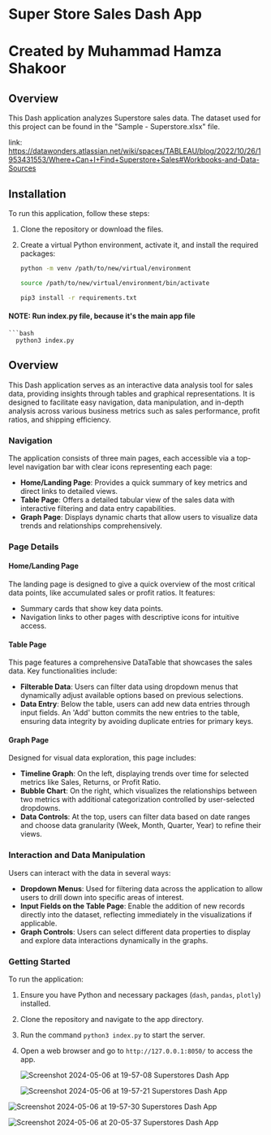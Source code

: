 # Super Store Sales Dash App
# Created by Muhammad Hamza Shakoor 


## Overview
This Dash application analyzes Superstore sales data. 
The dataset used for this project can be found in the "Sample - Superstore.xlsx" file.

link: 
https://datawonders.atlassian.net/wiki/spaces/TABLEAU/blog/2022/10/26/1953431553/Where+Can+I+Find+Superstore+Sales#Workbooks-and-Data-Sources

## Installation
To run this application, follow these steps:

1. Clone the repository or download the files.

2. Create a virtual Python environment, activate it, and install the required packages:
   
   ```bash
   python -m venv /path/to/new/virtual/environment
   
   source /path/to/new/virtual/environment/bin/activate
   
   pip3 install -r requirements.txt


#### NOTE: Run index.py file, because it's the main app file
    ```bash
      python3 index.py



## Overview

This Dash application serves as an interactive data analysis tool for sales data, providing insights through tables and graphical representations. It is designed to facilitate easy navigation, data manipulation, and in-depth analysis across various business metrics such as sales performance, profit ratios, and shipping efficiency.

### Navigation

The application consists of three main pages, each accessible via a top-level navigation bar with clear icons representing each page:

- **Home/Landing Page**: Provides a quick summary of key metrics and direct links to detailed views.
- **Table Page**: Offers a detailed tabular view of the sales data with interactive filtering and data entry capabilities.
- **Graph Page**: Displays dynamic charts that allow users to visualize data trends and relationships comprehensively.

### Page Details

#### Home/Landing Page

The landing page is designed to give a quick overview of the most critical data points, like accumulated sales or profit ratios. It features:
- Summary cards that show key data points.
- Navigation links to other pages with descriptive icons for intuitive access.

#### Table Page

This page features a comprehensive DataTable that showcases the sales data. Key functionalities include:
- **Filterable Data**: Users can filter data using dropdown menus that dynamically adjust available options based on previous selections.
- **Data Entry**: Below the table, users can add new data entries through input fields. An 'Add' button commits the new entries to the table, ensuring data integrity by avoiding duplicate entries for primary keys.

#### Graph Page

Designed for visual data exploration, this page includes:
- **Timeline Graph**: On the left, displaying trends over time for selected metrics like Sales, Returns, or Profit Ratio.
- **Bubble Chart**: On the right, which visualizes the relationships between two metrics with additional categorization controlled by user-selected dropdowns.
- **Data Controls**: At the top, users can filter data based on date ranges and choose data granularity (Week, Month, Quarter, Year) to refine their views.

### Interaction and Data Manipulation

Users can interact with the data in several ways:
- **Dropdown Menus**: Used for filtering data across the application to allow users to drill down into specific areas of interest.
- **Input Fields on the Table Page**: Enable the addition of new records directly into the dataset, reflecting immediately in the visualizations if applicable.
- **Graph Controls**: Users can select different data properties to display and explore data interactions dynamically in the graphs.

### Getting Started

To run the application:
1. Ensure you have Python and necessary packages (`dash`, `pandas`, `plotly`) installed.
2. Clone the repository and navigate to the app directory.
3. Run the command `python3 index.py` to start the server.
4. Open a web browser and go to `http://127.0.0.1:8050/` to access the app.


   ![Screenshot 2024-05-06 at 19-57-08 Superstores Dash App](https://github.com/thehamzza/sales_dash_app/assets/45312947/55ccf433-40dd-4c6b-b756-5159c523d930)

   ![Screenshot 2024-05-06 at 19-57-21 Superstores Dash App](https://github.com/thehamzza/sales_dash_app/assets/45312947/ab6b5d4e-09b2-46c0-abe6-59734fc5d177)

![Screenshot 2024-05-06 at 19-57-30 Superstores Dash App](https://github.com/thehamzza/sales_dash_app/assets/45312947/f1de92be-b0dc-4cfa-8c65-3a9846523e9f)

![Screenshot 2024-05-06 at 20-05-37 Superstores Dash App](https://github.com/thehamzza/sales_dash_app/assets/45312947/6488782f-01ab-4731-a879-0904f1970a7a)


